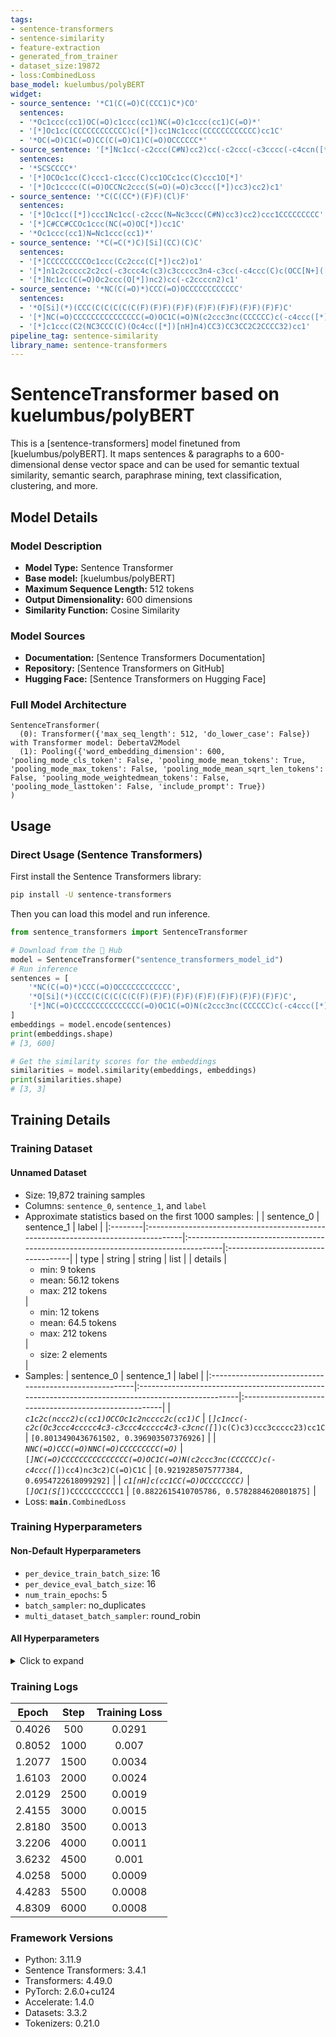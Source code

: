 ```yaml
---
tags:
- sentence-transformers
- sentence-similarity
- feature-extraction
- generated_from_trainer
- dataset_size:19872
- loss:CombinedLoss
base_model: kuelumbus/polyBERT
widget:
- source_sentence: '*C1(C(=O)C(CCC1)C*)CO'
  sentences:
  - '*Oc1ccc(cc1)OC(=O)c1ccc(cc1)NC(=O)c1ccc(cc1)C(=O)*'
  - '[*]Oc1cc(CCCCCCCCCCCC)c([*])cc1Nc1ccc(CCCCCCCCCCCC)cc1C'
  - '*OC(=O)C1C(=O)CC(C(=O)C1)C(=O)OCCCCCC*'
- source_sentence: '[*]Nc1cc(-c2ccc(C#N)cc2)cc(-c2ccc(-c3cccc(-c4ccn([*])n4)c3)cc2)c1'
  sentences:
  - '*SCSCCCC*'
  - '[*]OCOc1cc(C)ccc1-c1ccc(C)cc1OCc1cc(C)ccc1O[*]'
  - '[*]Oc1cccc(C(=O)OCCNc2ccc(S(=O)(=O)c3ccc([*])cc3)cc2)c1'
- source_sentence: '*C(C(CC*)(F)F)(Cl)F'
  sentences:
  - '[*]Oc1cc([*])ccc1Nc1cc(-c2ccc(N=Nc3ccc(C#N)cc3)cc2)ccc1CCCCCCCCC'
  - '[*]C#CC#CCOc1ccc(NC(=O)OC[*])cc1C'
  - '*Oc1ccc(cc1)N=Nc1ccc(cc1)*'
- source_sentence: '*C(=C(*)C)[Si](CC)(C)C'
  sentences:
  - '[*]CCCCCCCCCOc1ccc(Cc2ccc(C[*])cc2)o1'
  - '[*]n1c2ccccc2c2cc(-c3ccc4c(c3)c3ccccc3n4-c3cc(-c4ccc(C)c(OCC[N+]([*])(C)C)c4)ccc3C)ccc21'
  - '[*]Nc1cc(C(=O)Oc2ccc(O[*])nc2)cc(-c2ccccn2)c1'
- source_sentence: '*NC(C(=O)*)CCC(=O)OCCCCCCCCCCCC'
  sentences:
  - '*O[Si](*)(CCC(C(C(C(C(C(F)(F)F)(F)F)(F)F)(F)F)(F)F)(F)F)C'
  - '[*]NC(=O)CCCCCCCCCCCCCCC(=O)OC1C(=O)N(c2ccc3nc(CCCCCC)c(-c4ccc([*])cc4)nc3c2)C(=O)C1C'
  - '[*]c1ccc(C2(NC3CCC(C)(Oc4cc([*])[nH]n4)CC3)CC3CC2C2CCCC32)cc1'
pipeline_tag: sentence-similarity
library_name: sentence-transformers
---
```


# SentenceTransformer based on kuelumbus/polyBERT

This is a [sentence-transformers] model finetuned from [kuelumbus/polyBERT]. It maps sentences & paragraphs to a 600-dimensional dense vector space and can be used for semantic textual similarity, semantic search, paraphrase mining, text classification, clustering, and more.

## Model Details

### Model Description
- **Model Type:** Sentence Transformer
- **Base model:** [kuelumbus/polyBERT] <!-- at revision deaa98fb65a7bdfb537457d42f43bd468963f695 -->
- **Maximum Sequence Length:** 512 tokens
- **Output Dimensionality:** 600 dimensions
- **Similarity Function:** Cosine Similarity
<!-- - **Training Dataset:** Unknown -->
<!-- - **Language:** Unknown -->
<!-- - **License:** Unknown -->

### Model Sources

- **Documentation:** [Sentence Transformers Documentation]
- **Repository:** [Sentence Transformers on GitHub]
- **Hugging Face:** [Sentence Transformers on Hugging Face]

### Full Model Architecture

```
SentenceTransformer(
  (0): Transformer({'max_seq_length': 512, 'do_lower_case': False}) with Transformer model: DebertaV2Model 
  (1): Pooling({'word_embedding_dimension': 600, 'pooling_mode_cls_token': False, 'pooling_mode_mean_tokens': True, 'pooling_mode_max_tokens': False, 'pooling_mode_mean_sqrt_len_tokens': False, 'pooling_mode_weightedmean_tokens': False, 'pooling_mode_lasttoken': False, 'include_prompt': True})
)
```

## Usage

### Direct Usage (Sentence Transformers)

First install the Sentence Transformers library:

```bash
pip install -U sentence-transformers
```

Then you can load this model and run inference.
```python
from sentence_transformers import SentenceTransformer

# Download from the 🤗 Hub
model = SentenceTransformer("sentence_transformers_model_id")
# Run inference
sentences = [
    '*NC(C(=O)*)CCC(=O)OCCCCCCCCCCCC',
    '*O[Si](*)(CCC(C(C(C(C(C(F)(F)F)(F)F)(F)F)(F)F)(F)F)(F)F)C',
    '[*]NC(=O)CCCCCCCCCCCCCCC(=O)OC1C(=O)N(c2ccc3nc(CCCCCC)c(-c4ccc([*])cc4)nc3c2)C(=O)C1C',
]
embeddings = model.encode(sentences)
print(embeddings.shape)
# [3, 600]

# Get the similarity scores for the embeddings
similarities = model.similarity(embeddings, embeddings)
print(similarities.shape)
# [3, 3]
```

<!--
### Direct Usage (Transformers)

<details><summary>Click to see the direct usage in Transformers</summary>

</details>
-->

<!--
### Downstream Usage (Sentence Transformers)

You can finetune this model on your own dataset.

<details><summary>Click to expand</summary>

</details>
-->

<!--
### Out-of-Scope Use

*List how the model may foreseeably be misused and address what users ought not to do with the model.*
-->

<!--
## Bias, Risks and Limitations

*What are the known or foreseeable issues stemming from this model? You could also flag here known failure cases or weaknesses of the model.*
-->

<!--
### Recommendations

*What are recommendations with respect to the foreseeable issues? For example, filtering explicit content.*
-->

## Training Details

### Training Dataset

#### Unnamed Dataset

* Size: 19,872 training samples
* Columns: <code>sentence_0</code>, <code>sentence_1</code>, and <code>label</code>
* Approximate statistics based on the first 1000 samples:
  |         | sentence_0                                                                         | sentence_1                                                                         | label                              |
  |:--------|:-----------------------------------------------------------------------------------|:-----------------------------------------------------------------------------------|:-----------------------------------|
  | type    | string                                                                             | string                                                                             | list                               |
  | details | <ul><li>min: 9 tokens</li><li>mean: 56.12 tokens</li><li>max: 212 tokens</li></ul> | <ul><li>min: 12 tokens</li><li>mean: 64.5 tokens</li><li>max: 212 tokens</li></ul> | <ul><li>size: 2 elements</li></ul> |
* Samples:
  | sentence_0                                             | sentence_1                                                                                         | label                                                 |
  |:-------------------------------------------------------|:---------------------------------------------------------------------------------------------------|:------------------------------------------------------|
  | <code>*c1c2c(nccc2)c(cc1)OCCOc1c2ncccc2c(cc1)C*</code> | <code>[*]c1ncc(-c2c(Oc3ccc4ccccc4c3-c3ccc4ccccc4c3-c3cnc([*])c(C)c3)ccc3ccccc23)cc1C</code>        | <code>[0.8013490436761502, 0.396903507376926]</code>  |
  | <code>*NNC(=O)CCC(=O)NNC(=O)CCCCCCCCC(=O)*</code>      | <code>[*]NC(=O)CCCCCCCCCCCCCCC(=O)OC1C(=O)N(c2ccc3nc(CCCCCC)c(-c4ccc([*])cc4)nc3c2)C(=O)C1C</code> | <code>[0.9219285075777384, 0.6954722618099292]</code> |
  | <code>*c1[nH]c(cc1CC(=O)OCCCCCCCC)*</code>             | <code>[*]OC1(S[*])CCCCCCCCCCC1</code>                                                              | <code>[0.8822615410705786, 0.5782884620801875]</code> |
* Loss: <code>__main__.CombinedLoss</code>

### Training Hyperparameters
#### Non-Default Hyperparameters

- `per_device_train_batch_size`: 16
- `per_device_eval_batch_size`: 16
- `num_train_epochs`: 5
- `batch_sampler`: no_duplicates
- `multi_dataset_batch_sampler`: round_robin

#### All Hyperparameters
<details><summary>Click to expand</summary>

- `overwrite_output_dir`: False
- `do_predict`: False
- `eval_strategy`: no
- `prediction_loss_only`: True
- `per_device_train_batch_size`: 16
- `per_device_eval_batch_size`: 16
- `per_gpu_train_batch_size`: None
- `per_gpu_eval_batch_size`: None
- `gradient_accumulation_steps`: 1
- `eval_accumulation_steps`: None
- `torch_empty_cache_steps`: None
- `learning_rate`: 5e-05
- `weight_decay`: 0.0
- `adam_beta1`: 0.9
- `adam_beta2`: 0.999
- `adam_epsilon`: 1e-08
- `max_grad_norm`: 1
- `num_train_epochs`: 5
- `max_steps`: -1
- `lr_scheduler_type`: linear
- `lr_scheduler_kwargs`: {}
- `warmup_ratio`: 0.0
- `warmup_steps`: 0
- `log_level`: passive
- `log_level_replica`: warning
- `log_on_each_node`: True
- `logging_nan_inf_filter`: True
- `save_safetensors`: True
- `save_on_each_node`: False
- `save_only_model`: False
- `restore_callback_states_from_checkpoint`: False
- `no_cuda`: False
- `use_cpu`: False
- `use_mps_device`: False
- `seed`: 42
- `data_seed`: None
- `jit_mode_eval`: False
- `use_ipex`: False
- `bf16`: False
- `fp16`: False
- `fp16_opt_level`: O1
- `half_precision_backend`: auto
- `bf16_full_eval`: False
- `fp16_full_eval`: False
- `tf32`: None
- `local_rank`: 0
- `ddp_backend`: None
- `tpu_num_cores`: None
- `tpu_metrics_debug`: False
- `debug`: []
- `dataloader_drop_last`: False
- `dataloader_num_workers`: 0
- `dataloader_prefetch_factor`: None
- `past_index`: -1
- `disable_tqdm`: False
- `remove_unused_columns`: True
- `label_names`: None
- `load_best_model_at_end`: False
- `ignore_data_skip`: False
- `fsdp`: []
- `fsdp_min_num_params`: 0
- `fsdp_config`: {'min_num_params': 0, 'xla': False, 'xla_fsdp_v2': False, 'xla_fsdp_grad_ckpt': False}
- `fsdp_transformer_layer_cls_to_wrap`: None
- `accelerator_config`: {'split_batches': False, 'dispatch_batches': None, 'even_batches': True, 'use_seedable_sampler': True, 'non_blocking': False, 'gradient_accumulation_kwargs': None}
- `deepspeed`: None
- `label_smoothing_factor`: 0.0
- `optim`: adamw_torch
- `optim_args`: None
- `adafactor`: False
- `group_by_length`: False
- `length_column_name`: length
- `ddp_find_unused_parameters`: None
- `ddp_bucket_cap_mb`: None
- `ddp_broadcast_buffers`: False
- `dataloader_pin_memory`: True
- `dataloader_persistent_workers`: False
- `skip_memory_metrics`: True
- `use_legacy_prediction_loop`: False
- `push_to_hub`: False
- `resume_from_checkpoint`: None
- `hub_model_id`: None
- `hub_strategy`: every_save
- `hub_private_repo`: None
- `hub_always_push`: False
- `gradient_checkpointing`: False
- `gradient_checkpointing_kwargs`: None
- `include_inputs_for_metrics`: False
- `include_for_metrics`: []
- `eval_do_concat_batches`: True
- `fp16_backend`: auto
- `push_to_hub_model_id`: None
- `push_to_hub_organization`: None
- `mp_parameters`: 
- `auto_find_batch_size`: False
- `full_determinism`: False
- `torchdynamo`: None
- `ray_scope`: last
- `ddp_timeout`: 1800
- `torch_compile`: False
- `torch_compile_backend`: None
- `torch_compile_mode`: None
- `dispatch_batches`: None
- `split_batches`: None
- `include_tokens_per_second`: False
- `include_num_input_tokens_seen`: False
- `neftune_noise_alpha`: None
- `optim_target_modules`: None
- `batch_eval_metrics`: False
- `eval_on_start`: False
- `use_liger_kernel`: False
- `eval_use_gather_object`: False
- `average_tokens_across_devices`: False
- `prompts`: None
- `batch_sampler`: no_duplicates
- `multi_dataset_batch_sampler`: round_robin

</details>

### Training Logs
| Epoch  | Step | Training Loss |
|:------:|:----:|:-------------:|
| 0.4026 | 500  | 0.0291        |
| 0.8052 | 1000 | 0.007         |
| 1.2077 | 1500 | 0.0034        |
| 1.6103 | 2000 | 0.0024        |
| 2.0129 | 2500 | 0.0019        |
| 2.4155 | 3000 | 0.0015        |
| 2.8180 | 3500 | 0.0013        |
| 3.2206 | 4000 | 0.0011        |
| 3.6232 | 4500 | 0.001         |
| 4.0258 | 5000 | 0.0009        |
| 4.4283 | 5500 | 0.0008        |
| 4.8309 | 6000 | 0.0008        |


### Framework Versions
- Python: 3.11.9
- Sentence Transformers: 3.4.1
- Transformers: 4.49.0
- PyTorch: 2.6.0+cu124
- Accelerate: 1.4.0
- Datasets: 3.3.2
- Tokenizers: 0.21.0
